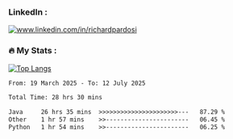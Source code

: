 

<h3>LinkedIn :</h3>
<div id="badges">
  <a href="https://www.linkedin.com/in/richardpardosi/">
    <img src="https://img.shields.io/badge/LinkedIn-blue?style=for-the-badge&logo=linkedin&logoColor=white" alt="www.linkedin.com/in/richardpardosi"/>
  </a>
</div>

### :fire: My Stats :
[![Top Langs](https://github-readme-stats.vercel.app/api/top-langs/?username=RichardPardosi&layout=compact&theme=vision-friendly-dark)](https://github.com/RichardPardosi)



<!--START_SECTION:waka-->

```txt
From: 19 March 2025 - To: 12 July 2025

Total Time: 28 hrs 30 mins

Java     26 hrs 35 mins  >>>>>>>>>>>>>>>>>>>>>>---   87.29 %
Other    1 hr 57 mins    >>-----------------------   06.45 %
Python   1 hr 54 mins    >>-----------------------   06.25 %
```

<!--END_SECTION:waka-->